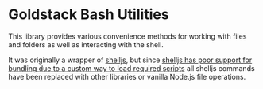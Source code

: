 # Goldstack Bash Utilities

This library provides various convenience methods for working with files and folders as well as interacting with the shell.

It was originally a wrapper of [shelljs](https://www.npmjs.com/package/shelljs), but since [shelljs has poor support for bundling due to a custom way to load required scripts](https://github.com/shelljs/shelljs/issues/962#issuecomment-583136465) all shelljs commands have been replaced with other libraries or vanilla Node.js file operations.

